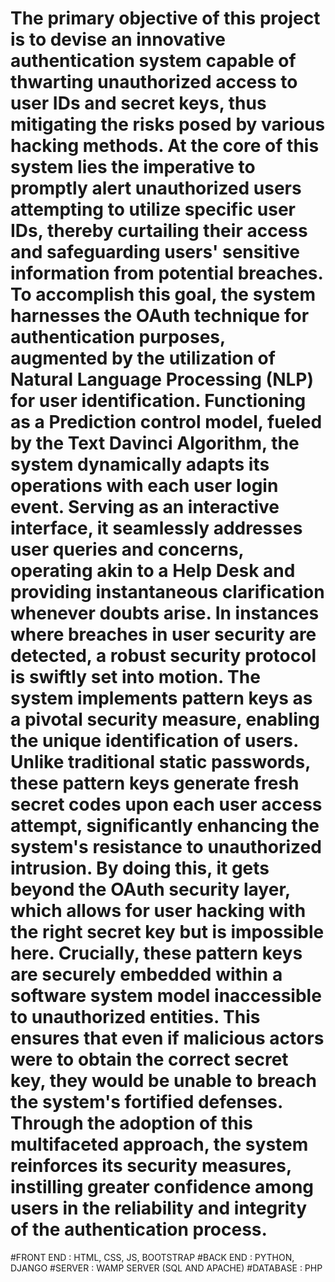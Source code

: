 # The primary objective of this project is to devise an innovative authentication system capable of thwarting unauthorized access to user IDs and secret keys, thus mitigating the risks posed by various hacking methods. At the core of this system lies the imperative to promptly alert unauthorized users attempting to utilize specific user IDs, thereby curtailing their access and safeguarding users' sensitive information from potential breaches. To accomplish this goal, the system harnesses the OAuth technique for authentication purposes, augmented by the utilization of Natural Language Processing (NLP) for user identification. Functioning as a Prediction control model, fueled by the Text Davinci Algorithm, the system dynamically adapts its operations with each user login event. Serving as an interactive interface, it seamlessly addresses user queries and concerns, operating akin to a Help Desk and providing instantaneous clarification whenever doubts arise. In instances where breaches in user security are detected, a robust security protocol is swiftly set into motion. The system implements pattern keys as a pivotal security measure, enabling the unique identification of users. Unlike traditional static passwords, these pattern keys generate fresh secret codes upon each user access attempt, significantly enhancing the system's resistance to unauthorized intrusion. By doing this, it gets beyond the OAuth security layer, which allows for user hacking with the right secret key but is impossible here. Crucially, these pattern keys are securely embedded within a software system model inaccessible to unauthorized entities. This ensures that even if malicious actors were to obtain the correct secret key, they would be unable to breach the system's fortified defenses. Through the adoption of this multifaceted approach, the system reinforces its security measures, instilling greater confidence among users in the reliability and integrity of the authentication process.
#FRONT END : HTML, CSS, JS, BOOTSTRAP
#BACK END : PYTHON, DJANGO
#SERVER : WAMP SERVER (SQL AND APACHE)
#DATABASE : PHP
